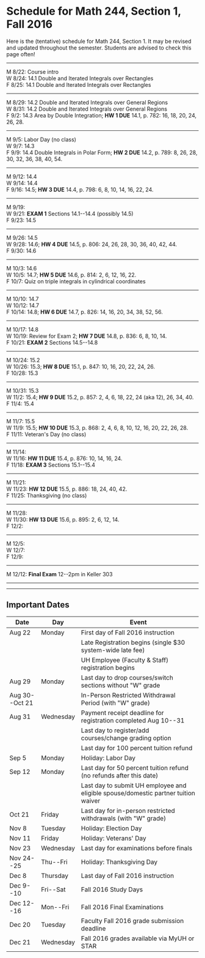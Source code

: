 # Schedule for Math 244, Section 1, Fall 2016


Here is the (tentative) schedule for Math 244, Section 1.
It may be revised and updated throughout the semester. 
Students are advised to check this page often!


---------------------------------------------------------
M 8/22: Course intro  
W 8/24: 14.1 Double and Iterated Integrals over Rectangles  
F 8/25: 14.1 Double and Iterated Integrals over Rectangles  

---------------------------------------------------------  
M 8/29: 14.2 Double and Iterated Integrals over General Regions   
W 8/31: 14.2 Double and Iterated Integrals over General Regions   
F 9/2: 14.3 Area by Double Integration; **HW 1 DUE** 14.1, p. 782: 16, 18, 20, 24, 26, 28.    

---------------------------------------------------------  
M 9/5: Labor Day (no class)  
W 9/7: 14.3  
F 9/9: 14.4 Double Integrals in Polar Form; **HW 2 DUE** 14.2, p. 789: 8, 26, 28, 30, 32, 36, 38, 40, 54.  


---------------------------------------------------------  
M 9/12: 14.4  
W 9/14: 14.4  
F 9/16: 14.5;  **HW 3 DUE** 14.4, p. 798: 6, 8, 10, 14, 16, 22, 24.    


---------------------------------------------------------  
M 9/19:   
W 9/21: **EXAM 1** Sections 14.1--14.4 (possibly 14.5)    
F 9/23: 14.5   

---------------------------------------------------------  
M 9/26:  14.5  
W 9/28:  14.6;  **HW 4 DUE** 14.5, p. 806: 24, 26, 28, 30, 36, 40, 42, 44.     
F 9/30: 14.6    

---------------------------------------------------------  
M 10/3:  14.6   
W 10/5:  14.7;  **HW 5 DUE** 14.6, p. 814: 2, 6, 12, 16, 22.   
F 10/7:  Quiz on triple integrals in cylindrical coordinates

---------------------------------------------------------  
M 10/10: 14.7   
W 10/12: 14.7  
F 10/14: 14.8; **HW 6 DUE** 14.7, p. 826: 14, 16, 20, 34, 38, 52, 56.  

---------------------------------------------------------  
M 10/17: 14.8   
W 10/19: Review for Exam 2; **HW 7 DUE** 14.8, p. 836: 6, 8, 10, 14.  
F 10/21:  **EXAM 2** Sections 14.5--14.8

---------------------------------------------------------  
M 10/24:  15.2  
W 10/26:  15.3;  **HW 8 DUE** 15.1, p. 847: 10, 16, 20, 22, 24, 26.  
F 10/28: 15.3    

---------------------------------------------------------  
M 10/31: 15.3   
W 11/2:  15.4; **HW 9 DUE** 15.2, p. 857: 2, 4, 6, 18, 22, 24 (aka 12), 26, 34, 40.  
F 11/4:  15.4  

---------------------------------------------------------  
M 11/7:  15.5  
W 11/9:  15.5; **HW 10 DUE** 15.3, p. 868: 2, 4, 6, 8, 10, 12, 16, 20, 22, 26, 28.  
F 11/11: Veteran's Day (no class)  

---------------------------------------------------------  
M 11/14:   
W 11/16: **HW 11 DUE** 15.4, p. 876: 10, 14, 16, 24.     
F 11/18: **EXAM 3**  Sections 15.1--15.4     

---------------------------------------------------------  
M 11/21:   
W 11/23: **HW 12 DUE** 15.5, p. 886: 18, 24, 40, 42.  
F 11/25: Thanksgiving (no class)  

---------------------------------------------------------  
M 11/28:   
W 11/30: **HW 13 DUE** 15.6, p. 895: 2, 6, 12, 14.        
F 12/2:  

---------------------------------------------------------  
M 12/5:  
W 12/7:  
F 12/9:   

---------------------------------------------------------  
M 12/12: **Final Exam** 12--2pm in Keller 303   


----------------------------------------------------------
----------------------------------------------------------

## Important Dates
| Date | Day | Event |
|------|-----|-------|
|Aug 22 | Monday	| First day of Fall 2016 instruction|
|          |         | Late Registration begins (single $30 system-wide late fee)|
|          |         |   UH Employee (Faculty & Staff) registration begins|
|Aug 29         | Monday | Last day to drop courses/switch sections without "W" grade|
| Aug 30--Oct 21|   |  In-Person Restricted Withdrawal Period (with "W" grade)|
|Aug 31| Wednesday| Payment receipt deadline for registration completed Aug 10--31|
| | | Last day to register/add courses/change grading option|
| | | Last day for 100 percent tuition refund|
| Sep 5 | Monday | Holiday: Labor Day|
|Sep 12 | Monday | Last day for 50 percent tuition refund (no refunds after this date)|
|       |        | Last day to submit UH employee and eligible spouse/domestic partner tuition waiver|
| Oct 21| Friday | Last day for in-person restricted withdrawals (with "W" grade)|
| Nov 8 | Tuesday | Holiday: Election Day |
|Nov 11 | Friday | Holiday: Veterans' Day|
| Nov 23 | Wednesday | Last day for examinations before finals|
| Nov 24--25 | Thu--Fri | Holiday: Thanksgiving Day |
| Dec 8 | Thursday | Last day of Fall 2016 instruction|
| Dec 9--10 | Fri--Sat | Fall 2016 Study Days|
| Dec 12--16| Mon--Fri | Fall 2016 Final Examinations|
| Dec 20 | Tuesday | Faculty Fall 2016 grade submission deadline|
| Dec 21 | Wednesday | Fall 2016 grades available via MyUH or STAR|
